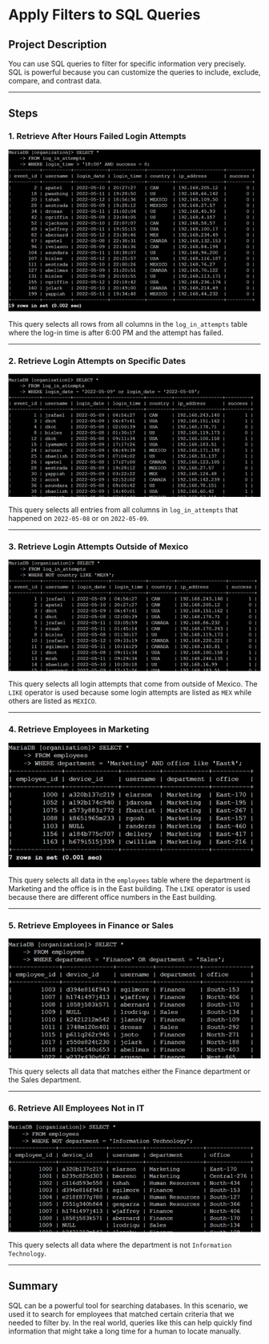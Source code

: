 # Apply Filters to SQL Queries

## Project Description
You can use SQL queries to filter for specific information very precisely. SQL is powerful because you can customize the queries to include, exclude, compare, and contrast data.

---

## Steps

### 1. **Retrieve After Hours Failed Login Attempts**
![SQL Screenshot](../Images/sql_screenshot1.png)

This query selects all rows from all columns in the `log_in_attempts` table where the log-in time is after 6:00 PM and the attempt has failed.

---

### 2. **Retrieve Login Attempts on Specific Dates**
![SQL Screenshot](../Images/sql_screenshot2.png)

This query selects all entries from all columns in `log_in_attempts` that happened on `2022-05-08` or on `2022-05-09`.

---

### 3. **Retrieve Login Attempts Outside of Mexico**
![SQL Screenshot](../Images/sql_screenshot3.png)

This query selects all login attempts that come from outside of Mexico. The `LIKE` operator is used because some login attempts are listed as `MEX` while others are listed as `MEXICO`.

---

### 4. **Retrieve Employees in Marketing**
![SQL Screenshot](../Images/sql_screenshot4.png)

This query selects all data in the `employees` table where the department is Marketing and the office is in the East building. The `LIKE` operator is used because there are different office numbers in the East building.

---

### 5. **Retrieve Employees in Finance or Sales**
![SQL Screenshot](../Images/sql_screenshot5.png)

This query selects all data that matches either the Finance department or the Sales department.

---

### 6. **Retrieve All Employees Not in IT**
![SQL Screenshot](../Images/sql_screenshot6.png)

This query selects all data where the department is not `Information Technology`.

---

## Summary
SQL can be a powerful tool for searching databases. In this scenario, we used it to search for employees that matched certain criteria that we needed to filter by. In the real world, queries like this can help quickly find information that might take a long time for a human to locate manually.
